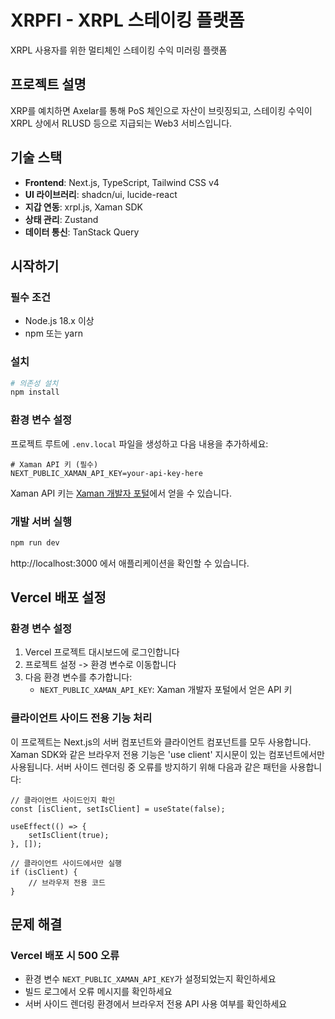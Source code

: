 # XRPFI - XRPL 스테이킹 플랫폼

XRPL 사용자를 위한 멀티체인 스테이킹 수익 미러링 플랫폼

## 프로젝트 설명

XRP를 예치하면 Axelar를 통해 PoS 체인으로 자산이 브릿징되고, 스테이킹 수익이 XRPL 상에서 RLUSD 등으로 지급되는 Web3 서비스입니다.

## 기술 스택

- **Frontend**: Next.js, TypeScript, Tailwind CSS v4
- **UI 라이브러리**: shadcn/ui, lucide-react
- **지갑 연동**: xrpl.js, Xaman SDK
- **상태 관리**: Zustand
- **데이터 통신**: TanStack Query

## 시작하기

### 필수 조건

- Node.js 18.x 이상
- npm 또는 yarn

### 설치

```bash
# 의존성 설치
npm install
```

### 환경 변수 설정

프로젝트 루트에 `.env.local` 파일을 생성하고 다음 내용을 추가하세요:

```
# Xaman API 키 (필수)
NEXT_PUBLIC_XAMAN_API_KEY=your-api-key-here
```

Xaman API 키는 [Xaman 개발자 포털](https://apps.xumm.dev/)에서 얻을 수 있습니다.

### 개발 서버 실행

```bash
npm run dev
```

http://localhost:3000 에서 애플리케이션을 확인할 수 있습니다.

## Vercel 배포 설정

### 환경 변수 설정

1. Vercel 프로젝트 대시보드에 로그인합니다
2. 프로젝트 설정 -> 환경 변수로 이동합니다
3. 다음 환경 변수를 추가합니다:
   - `NEXT_PUBLIC_XAMAN_API_KEY`: Xaman 개발자 포털에서 얻은 API 키

### 클라이언트 사이드 전용 기능 처리

이 프로젝트는 Next.js의 서버 컴포넌트와 클라이언트 컴포넌트를 모두 사용합니다. Xaman SDK와 같은 브라우저 전용 기능은 'use client' 지시문이 있는 컴포넌트에서만 사용됩니다. 서버 사이드 렌더링 중 오류를 방지하기 위해 다음과 같은 패턴을 사용합니다:

```tsx
// 클라이언트 사이드인지 확인
const [isClient, setIsClient] = useState(false);

useEffect(() => {
	setIsClient(true);
}, []);

// 클라이언트 사이드에서만 실행
if (isClient) {
	// 브라우저 전용 코드
}
```

## 문제 해결

### Vercel 배포 시 500 오류

- 환경 변수 `NEXT_PUBLIC_XAMAN_API_KEY`가 설정되었는지 확인하세요
- 빌드 로그에서 오류 메시지를 확인하세요
- 서버 사이드 렌더링 환경에서 브라우저 전용 API 사용 여부를 확인하세요
